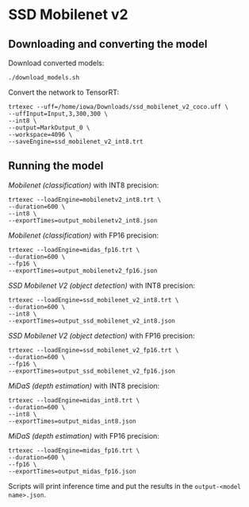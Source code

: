 # SSD Mobilenet v2

## Downloading and converting the model

Download converted models:

```
./download_models.sh
```

Convert the network to TensorRT:

```
trtexec --uff=/home/iowa/Downloads/ssd_mobilenet_v2_coco.uff \
--uffInput=Input,3,300,300 \
--int8 \
--output=MarkOutput_0 \
--workspace=4096 \
--saveEngine=ssd_mobilenet_v2_int8.trt
```

## Running the model

*Mobilenet (classification)* with INT8 precision:
```
trtexec --loadEngine=mobilenetv2_int8.trt \
--duration=600 \
--int8 \
--exportTimes=output_mobilenetv2_int8.json
```

*Mobilenet (classification)* with FP16 precision:
```
trtexec --loadEngine=midas_fp16.trt \
--duration=600 \
--fp16 \
--exportTimes=output_mobilenetv2_fp16.json
```

*SSD Mobilenet V2 (object detection)* with INT8 precision:
```
trtexec --loadEngine=ssd_mobilenet_v2_int8.trt \
--duration=600 \
--int8 \
--exportTimes=output_ssd_mobilenet_v2_int8.json
```

*SSD Mobilenet V2 (object detection)* with FP16 precision:
```
trtexec --loadEngine=ssd_mobilenet_v2_fp16.trt \
--duration=600 \
--fp16 \
--exportTimes=output_ssd_mobilenet_v2_fp16.json
```

*MiDaS (depth estimation)* with INT8 precision:
```
trtexec --loadEngine=midas_int8.trt \
--duration=600 \
--int8 \
--exportTimes=output_midas_int8.json
```

*MiDaS (depth estimation)* with FP16 precision:
```
trtexec --loadEngine=midas_fp16.trt \
--duration=600 \
--fp16 \
--exportTimes=output_midas_fp16.json
```

Scripts will print inference time and put the results in the `output-<model name>.json`.
